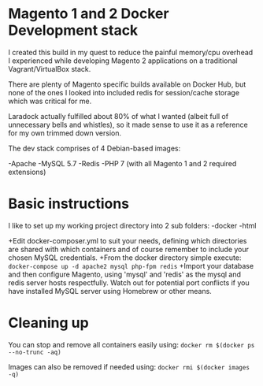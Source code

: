 Magento 1 and 2 Docker Development stack
========================================

I created this build in my quest to reduce the painful memory/cpu overhead I experienced while developing Magento 2 applications on a traditional Vagrant/VirtualBox stack.

There are plenty of Magento specific builds available on Docker Hub, but none of the ones I looked into included redis for session/cache storage which was critical for me.
 
Laradock actually fulfilled about 80% of what I wanted (albeit full of unnecessary bells and whistles), so it made sense to use it as a reference for my own trimmed down version.

The dev stack comprises of 4 Debian-based images:

-Apache
-MySQL 5.7
-Redis
-PHP 7 (with all Magento 1 and 2 required extensions)



Basic instructions
==================

I like to set up my working project directory into 2 sub folders:
-docker
-html

+Edit docker-composer.yml to suit your needs, defining which directories are shared with which containers and of course remember to include your chosen MySQL credentials.
+From the docker directory simple execute:
`docker-compose up -d apache2 mysql php-fpm redis`
+Import your database and then configure Magento, using 'mysql' and 'redis' as the mysql and redis server hosts respectfully. Watch out for potential port conflicts if you have installed MySQL server using Homebrew or other means.

Cleaning up
===========
You can stop and remove all containers easily using:
`docker rm $(docker ps --no-trunc -aq)`

Images can also be removed if needed using:
`docker rmi $(docker images -q)`

